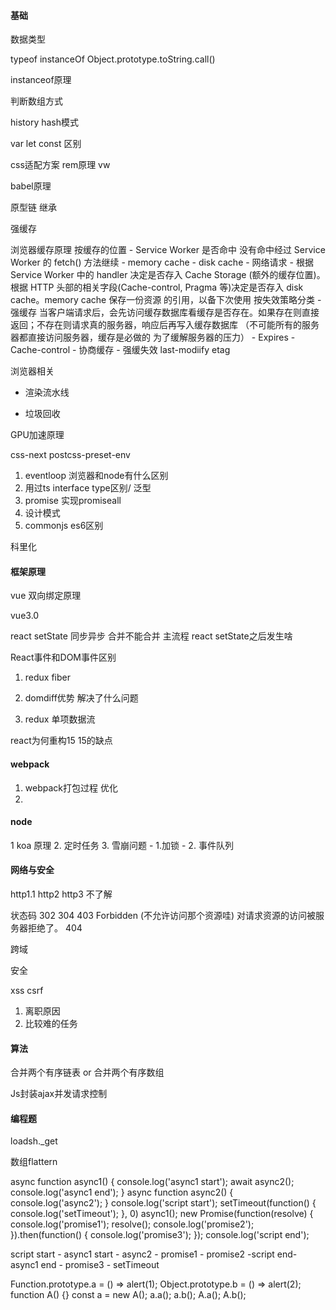 #### 基础

数据类型


typeof instanceOf Object.prototype.toString.call()

instanceof原理

判断数组方式 

history hash模式

var let const 区别

css适配方案 rem原理 vw 

babel原理

原型链 继承


强缓存

浏览器缓存原理
 	按缓存的位置
	- Service Worker 是否命中 没有命中经过 Service Worker 的 fetch() 方法继续
	- memory cache
	- disk cache 
	- 网络请求
	- 根据 Service Worker 中的 handler 决定是否存入 Cache Storage (额外的缓存位置)。根据 HTTP 头部的相关字段(Cache-control, Pragma 等)决定是否存入 disk cache。memory cache 保存一份资源 的引用，以备下次使用
	按失效策略分类
	- 强缓存 当客户端请求后，会先访问缓存数据库看缓存是否存在。如果存在则直接返回；不存在则请求真的服务器，响应后再写入缓存数据库 （不可能所有的服务器都直接访问服务器，缓存是必做的 为了缓解服务器的压力）
		- Expires
		- Cache-control
	- 协商缓存
		- 强缓失效 last-modiify etag

浏览器相关

- 渲染流水线

- 垃圾回收

GPU加速原理

css-next  postcss-preset-env

1. eventloop 浏览器和node有什么区别
2. 用过ts interface type区别/ 泛型
3. promise 实现promiseall
4. 设计模式
5. commonjs es6区别

科里化

#### 框架原理

vue 双向绑定原理 

vue3.0

react setState 同步异步 合并不能合并 主流程
react setState之后发生啥

React事件和DOM事件区别

1. redux fiber

2. domdiff优势 解决了什么问题

3. redux 单项数据流

react为何重构15 15的缺点

#### webpack
1. webpack打包过程 优化
2. 
#### node 

1 koa 原理
2. 定时任务
3. 雪崩问题    - 1.加锁 - 2. 事件队列

#### 网络与安全

http1.1 http2 http3
不了解

状态码 302 
304
403 Forbidden (不允许访问那个资源哇) 对请求资源的访问被服务器拒绝了。
404 

跨域

安全

xss 
csrf

1. 离职原因
2. 比较难的任务

#### 算法

合并两个有序链表 or 合并两个有序数组

Js封装ajax并发请求控制

#### 编程题 

loadsh._get


数组flattern

async function async1() {
    console.log('async1 start');
    await async2();
    console.log('async1 end');
}
async function async2() {
    console.log('async2');
}
console.log('script start');
setTimeout(function() {
    console.log('setTimeout');
}, 0)
async1();
new Promise(function(resolve) {
    console.log('promise1');
    resolve();
    console.log('promise2');
}).then(function() {
    console.log('promise3');
});
console.log('script end');

script start - async1 start - async2 - promise1 - promise2  -script end- async1 end - promise3 - setTimeout


Function.prototype.a = () => alert(1);
Object.prototype.b = () => alert(2);
function A() {}
const a = new A();
a.a();
a.b();
A.a();
A.b();

